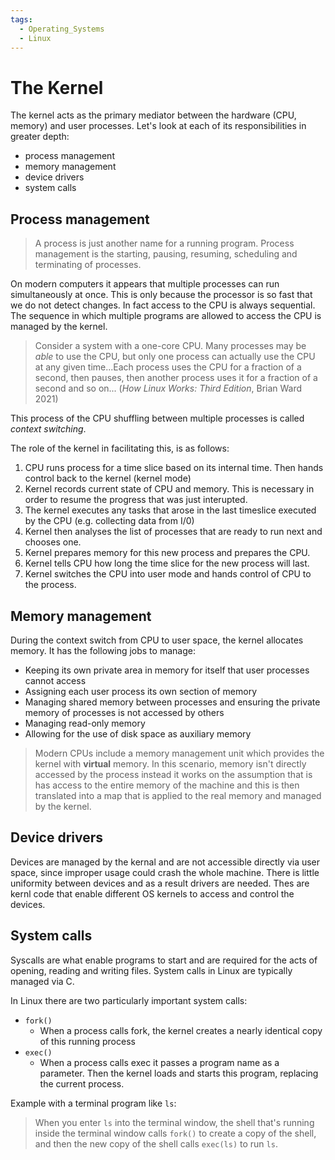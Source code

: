 ```yaml
---
tags:
  - Operating_Systems
  - Linux
---
```


# The Kernel

The kernel acts as the primary mediator between the hardware (CPU, memory) and user processes. Let's look at each of its responsibilities in greater depth:
* process management
* memory management
* device drivers
* system calls 

## Process management

> A process is just another name for a running program. Process management is the starting, pausing, resuming, scheduling and terminating of processes.

On modern computers it appears that multiple processes can run simultaneously at once. This is only because the processor is so fast that we do not detect changes. In fact access to the CPU is always sequential. The sequence in which multiple programs are allowed to access the CPU is managed by the kernel. 

> Consider a system with a one-core CPU. Many processes may be _able_ to use the CPU, but only one process can actually use the CPU at any given time...Each process uses the CPU for a fraction of a second, then pauses, then another process uses it for a fraction of a second and so on... (_How Linux Works: Third Edition_, Brian Ward 2021) 

This process of the CPU shuffling between multiple processes is called _context switching_. 

The role of the kernel in facilitating this, is as follows:
1. CPU runs process for a time slice based on its internal time. Then hands control back to the kernel (kernel mode)
2. Kernel records current state of CPU and memory. This is necessary in order to resume the progress that was just interupted.
3. The kernel executes any tasks that arose in the last timeslice executed by the CPU (e.g. collecting data from I/0)
4. Kernel then analyses the list of processes that are ready to run next and chooses one.
5. Kernel prepares memory for this new process and prepares the CPU.
6. Kernel tells CPU how long the time slice for the new process will last.
7. Kernel switches the CPU into user mode and hands control of CPU to the process.

## Memory management
During the context switch from CPU to user space, the kernel allocates memory. It has the following jobs to manage:
* Keeping its own private area in memory for itself that user processes cannot access
* Assigning each user process its own section of memory 
* Managing shared memory between processes and ensuring the private memory of processes is not accessed by others
* Managing read-only memory 
* Allowing for the use of disk space as auxiliary memory 

> Modern CPUs include a memory management unit which provides the kernel with **virtual** memory. In this scenario, memory isn't directly accessed by the process instead it works on the assumption that is has access to the entire memory of the machine and this is then translated into a map that is applied to the real memory and managed by the kernel.

## Device drivers

Devices are managed by the kernal and are not accessible directly via user space, since improper usage could crash the whole machine. There is little uniformity between devices and as a result drivers are needed. Thes are kernl code that enable different OS kernels to access and control the devices.

## System calls 
Syscalls are what enable programs to start and are required for the acts of opening, reading and writing files. System calls in Linux are typically managed via C. 

In Linux there are two particularly important system calls:

* `fork()`
  * When a process calls fork, the kernel creates a nearly identical copy of this running process
* `exec()`
  * When a process calls exec it passes a program name as a parameter. Then the kernel loads and starts this program, replacing the current process.

Example with a terminal program like `ls`: 
> When you enter `ls` into the terminal window, the shell that's running inside the terminal window calls `fork()` to create a copy of the shell, and then the new copy of the shell calls `exec(ls)` to run `ls`. 
